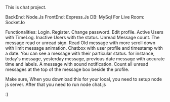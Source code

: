 This is chat project.

BackEnd: Node.Js
FrontEnd: Express.Js
DB: MySql
For Live Room: Socket.Io


Functionalities:
Login.
Register.
Change password.
Edit profile.
Active Users with TimeLog.
Inactive Users with the status.
Unread Message count.
The message read or unread sign.
Read Old message with more scroll down with limit message animation.
Chatbox with user profile and timestamp with a date.
You can see a message with their particular status. for instance, today's message, yesterday message, previous date message with accurate time and labels.
A message with sound notification.
Count all unread messages at the top of the message box beside the profile.

Make sure, When you download this for your local, you need to setup node js server. After that you need to run node chat.js

:)